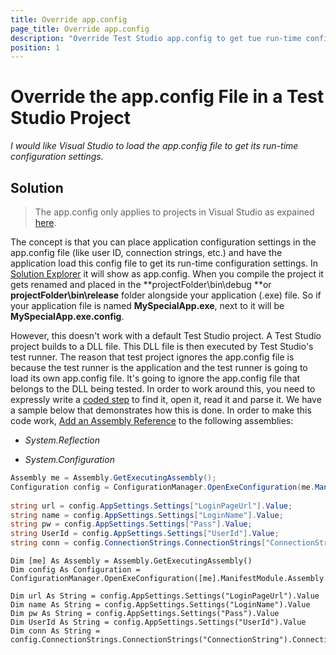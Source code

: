 ```yaml
---
title: Override app.config
page_title: Override app.config
description: "Override Test Studio app.config to get tue run-time configuration settings in Visual Studio."
position: 1
---
```

# Override the app.config File in a Test Studio Project

*I would like Visual Studio to load the app.config file to get its run-time configuration settings.*

## Solution

> The app.config only applies to projects in Visual Studio as expained <a href="http://msdn.microsoft.com/en-us/library/a65txexh.aspx" target="_blank">here</a>.

The concept is that you can place application configuration settings in the app.config file (like user ID, connection strings, etc.) and have the application load this config file to get its run-time configuration settings. In <a href="https://docs.microsoft.com/en-us/visualstudio/ide/use-solution-explorer?view=vs-2019" target="_blank">Solution Explorer</a> it will show as app.config. When you compile the project it gets renamed and placed in the **projectFolder\bin\debug **or **projectFolder\bin\release** folder alongside your application (.exe) file. So if your application file is named **MySpecialApp.exe**, next to it will be **MySpecialApp.exe.config**.
 
However, this doesn't work with a default Test Studio project. A Test Studio project builds to a DLL file. This DLL file is then executed by Test Studio's test runner. The reason that test project ignores the app.config file is because the test runner is the application and the test runner is going to load its own app.config file. It's going to ignore the app.config file that belongs to the DLL being tested. In order to work around this, you need to expressly write a <a href="/features/custom-steps/script-step" target="_blank">coded step</a> to find it, open it, read it and parse it. We have a sample below that demonstrates how this is done. In order to make this code work, <a href="/advanced-topics/coded-steps/add-assembly-reference" target="_blank">Add an Assembly Reference</a> to the following assemblies:

* *System.Reflection*

* *System.Configuration*

```C#
Assembly me = Assembly.GetExecutingAssembly();
Configuration config = ConfigurationManager.OpenExeConfiguration(me.ManifestModule.Assembly.Location);
  
string url = config.AppSettings.Settings["LoginPageUrl"].Value;
string name = config.AppSettings.Settings["LoginName"].Value;
string pw = config.AppSettings.Settings["Pass"].Value;
string UserId = config.AppSettings.Settings["UserId"].Value;
string conn = config.ConnectionStrings.ConnectionStrings["ConnectionString"].ConnectionString;
```
```VB
Dim [me] As Assembly = Assembly.GetExecutingAssembly()
Dim config As Configuration = ConfigurationManager.OpenExeConfiguration([me].ManifestModule.Assembly.Location)
 
Dim url As String = config.AppSettings.Settings("LoginPageUrl").Value
Dim name As String = config.AppSettings.Settings("LoginName").Value
Dim pw As String = config.AppSettings.Settings("Pass").Value
Dim UserId As String = config.AppSettings.Settings("UserId").Value
Dim conn As String = config.ConnectionStrings.ConnectionStrings("ConnectionString").ConnectionString
```